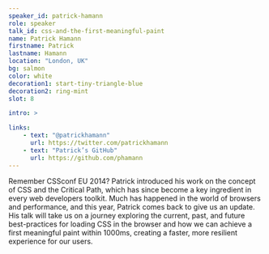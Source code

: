 ```yaml
---
speaker_id: patrick-hamann
role: speaker
talk_id: css-and-the-first-meaningful-paint
name: Patrick Hamann
firstname: Patrick
lastname: Hamann
location: "London, UK"
bg: salmon
color: white
decoration1: start-tiny-triangle-blue
decoration2: ring-mint
slot: 8

intro: >

links:
    - text: "@patrickhamann"
      url: https://twitter.com/patrickhamann
    - text: "Patrick’s GitHub"
      url: https://github.com/phamann
---
```


<p>
Remember CSSconf EU 2014? Patrick introduced his work on the concept of CSS and the Critical Path, which has since become a key ingredient in every web developers toolkit. Much has happened in the world of browsers and performance, and this year, Patrick comes back to give us an update. His talk will take us on a journey exploring the current, past, and future best-practices for loading CSS in the browser and how we can achieve a first meaningful paint within 1000ms, creating a faster, more resilient experience for our users.
</p>
